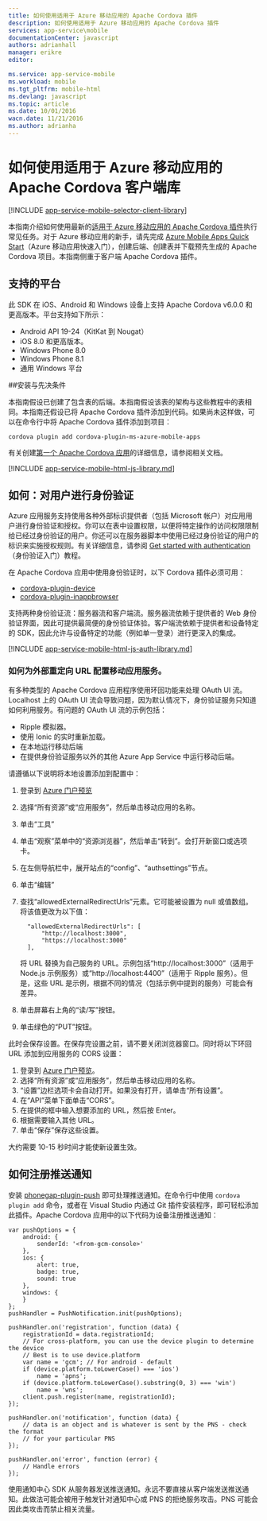 ```yaml
---
title: 如何使用适用于 Azure 移动应用的 Apache Cordova 插件
description: 如何使用适用于 Azure 移动应用的 Apache Cordova 插件
services: app-service\mobile
documentationCenter: javascript
authors: adrianhall
manager: erikre
editor: 

ms.service: app-service-mobile
ms.workload: mobile
ms.tgt_pltfrm: mobile-html
ms.devlang: javascript
ms.topic: article
ms.date: 10/01/2016
wacn.date: 11/21/2016
ms.author: adrianha
---
```


# 如何使用适用于 Azure 移动应用的 Apache Cordova 客户端库

[!INCLUDE [app-service-mobile-selector-client-library](../../includes/app-service-mobile-selector-client-library.md)]

本指南介绍如何使用最新的[适用于 Azure 移动应用的 Apache Cordova 插件]执行常见任务。对于 Azure 移动应用的新手，请先完成 [Azure Mobile Apps Quick Start]（Azure 移动应用快速入门），创建后端、创建表并下载预先生成的 Apache Cordova 项目。本指南侧重于客户端 Apache Cordova 插件。

## 支持的平台

此 SDK 在 iOS、Android 和 Windows 设备上支持 Apache Cordova v6.0.0 和更高版本。平台支持如下所示：

* Android API 19-24（KitKat 到 Nougat）
* iOS 8.0 和更高版本。
* Windows Phone 8.0
* Windows Phone 8.1
* 通用 Windows 平台

##<a name="Setup"></a>安装与先决条件

本指南假设已创建了包含表的后端。本指南假设该表的架构与这些教程中的表相同。本指南还假设已将 Apache Cordova 插件添加到代码。如果尚未这样做，可以在命令行中将 Apache Cordova 插件添加到项目：

    cordova plugin add cordova-plugin-ms-azure-mobile-apps

有关创建[第一个 Apache Cordova 应用]的详细信息，请参阅相关文档。

[!INCLUDE [app-service-mobile-html-js-library.md](../../includes/app-service-mobile-html-js-library.md)]

## <a name="auth"></a>如何：对用户进行身份验证

Azure 应用服务支持使用各种外部标识提供者（包括 Microsoft 帐户）对应用用户进行身份验证和授权。你可以在表中设置权限，以便将特定操作的访问权限限制给已经过身份验证的用户。你还可以在服务器脚本中使用已经过身份验证的用户的标识来实施授权规则。有关详细信息，请参阅 [Get started with authentication]（身份验证入门）教程。

在 Apache Cordova 应用中使用身份验证时，以下 Cordova 插件必须可用：

* [cordova-plugin-device]
* [cordova-plugin-inappbrowser]

支持两种身份验证流：服务器流和客户端流。服务器流依赖于提供者的 Web 身份验证界面，因此可提供最简便的身份验证体验。客户端流依赖于提供者和设备特定的 SDK，因此允许与设备特定的功能（例如单一登录）进行更深入的集成。

[!INCLUDE [app-service-mobile-html-js-auth-library.md](../../includes/app-service-mobile-html-js-auth-library.md)]

### <a name="configure-external-redirect-urls"></a>如何为外部重定向 URL 配置移动应用服务。

有多种类型的 Apache Cordova 应用程序使用环回功能来处理 OAuth UI 流。Localhost 上的 OAuth UI 流会导致问题，因为默认情况下，身份验证服务只知道如何利用服务。有问题的 OAuth UI 流的示例包括：

- Ripple 模拟器。
- 使用 Ionic 的实时重新加载。
- 在本地运行移动后端
- 在提供身份验证服务以外的其他 Azure App Service 中运行移动后端。

请遵循以下说明将本地设置添加到配置中：

1. 登录到 [Azure 门户预览]
2. 选择“所有资源”或“应用服务”，然后单击移动应用的名称。
3. 单击“工具”
4. 单击“观察”菜单中的“资源浏览器”，然后单击“转到”。会打开新窗口或选项卡。
5. 在左侧导航栏中，展开站点的“config”、“authsettings”节点。
6. 单击“编辑”
7. 查找“allowedExternalRedirectUrls”元素。它可能被设置为 null 或值数组。将该值更改为以下值：

         "allowedExternalRedirectUrls": [
             "http://localhost:3000",
             "https://localhost:3000"
         ],

    将 URL 替换为自己服务的 URL。示例包括“http://localhost:3000”（适用于 Node.js 示例服务）或“http://localhost:4400”（适用于 Ripple 服务）。但是，这些 URL 是示例，根据不同的情况（包括示例中提到的服务）可能会有差异。
8. 单击屏幕右上角的“读/写”按钮。
9. 单击绿色的“PUT”按钮。

此时会保存设置。在保存完设置之前，请不要关闭浏览器窗口。同时将以下环回 URL 添加到应用服务的 CORS 设置：

1. 登录到 [Azure 门户预览]。
2. 选择“所有资源”或“应用服务”，然后单击移动应用的名称。
3. “设置”边栏选项卡会自动打开。如果没有打开，请单击“所有设置”。
4. 在“API”菜单下面单击“CORS”。
5. 在提供的框中输入想要添加的 URL，然后按 Enter。
6. 根据需要输入其他 URL。
7. 单击“保存”保存这些设置。

大约需要 10-15 秒时间才能使新设置生效。

## <a name="register-for-push"></a>如何注册推送通知

安装 [phonegap-plugin-push] 即可处理推送通知。在命令行中使用 `cordova plugin add` 命令，或者在 Visual Studio 内通过 Git 插件安装程序，即可轻松添加此插件。Apache Cordova 应用中的以下代码为设备注册推送通知：

```
var pushOptions = {
    android: {
        senderId: '<from-gcm-console>'
    },
    ios: {
        alert: true,
        badge: true,
        sound: true
    },
    windows: {
    }
};
pushHandler = PushNotification.init(pushOptions);

pushHandler.on('registration', function (data) {
    registrationId = data.registrationId;
    // For cross-platform, you can use the device plugin to determine the device
    // Best is to use device.platform
    var name = 'gcm'; // For android - default
    if (device.platform.toLowerCase() === 'ios')
        name = 'apns';
    if (device.platform.toLowerCase().substring(0, 3) === 'win')
        name = 'wns';
    client.push.register(name, registrationId);
});

pushHandler.on('notification', function (data) {
    // data is an object and is whatever is sent by the PNS - check the format
    // for your particular PNS
});

pushHandler.on('error', function (error) {
    // Handle errors
});
```

使用通知中心 SDK 从服务器发送推送通知。永远不要直接从客户端发送推送通知。此做法可能会被用于触发针对通知中心或 PNS 的拒绝服务攻击。PNS 可能会因此类攻击而禁止相关流量。

<!-- URLs. -->

[Azure 门户预览]: https://portal.azure.cn
[Azure Mobile Apps Quick Start]: ./app-service-mobile-cordova-get-started.md
[Get started with authentication]: ./app-service-mobile-cordova-get-started-users.md
[Add authentication to your app]: ./app-service-mobile-cordova-get-started-users.md

[适用于 Azure 移动应用的 Apache Cordova 插件]: https://www.npmjs.com/package/cordova-plugin-ms-azure-mobile-apps
[第一个 Apache Cordova 应用]: http://cordova.apache.org/#getstarted
[phonegap-plugin-push]: https://www.npmjs.com/package/phonegap-plugin-push
[cordova-plugin-device]: https://www.npmjs.com/package/cordova-plugin-device
[cordova-plugin-inappbrowser]: https://www.npmjs.com/package/cordova-plugin-inappbrowser
[Query object documentation]: https://msdn.microsoft.com/zh-cn/library/azure/jj613353.aspx

<!---HONumber=Mooncake_1114_2016-->